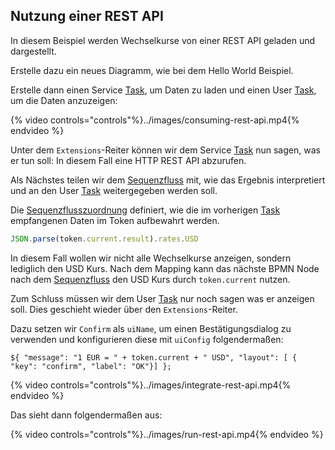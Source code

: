 ## Nutzung einer REST API

In diesem Beispiel werden Wechselkurse von einer REST API geladen und dargestellt.

Erstelle dazu ein neues Diagramm, wie bei dem Hello World Beispiel.

Erstelle dann einen Service [Task](../../anhang/Glossary.md), um Daten zu laden und einen User [Task](../../anhang/Glossary.md), um die Daten anzuzeigen:

{% video controls="controls"%}../images/consuming-rest-api.mp4{% endvideo %}

Unter dem `Extensions`-Reiter können wir dem Service [Task](../../anhang/Glossary.md) nun sagen, was er tun soll:
In diesem Fall eine HTTP REST API abzurufen.

Als Nächstes teilen wir dem [Sequenzfluss](../../anhang/Glossary.md) mit, wie das Ergebnis interpretiert und an den User [Task](../../anhang/Glossary.md) weitergegeben werden soll.

Die [Sequenzflusszuordnung](../../anhang/Glossary.md)  definiert, wie die im vorherigen [Task](../../anhang/Glossary.md) empfangenen Daten im Token aufbewahrt werden.

```javascript
JSON.parse(token.current.result).rates.USD 
```

In diesem Fall wollen wir nicht alle Wechselkurse anzeigen, sondern lediglich den USD Kurs. Nach dem Mapping kann das nächste BPMN Node nach dem [Sequenzfluss](../../anhang/Glossary.md) den USD Kurs durch `token.current` nutzen.

Zum Schluss müssen wir dem User [Task](../../anhang/Glossary.md) nur noch sagen was er anzeigen soll. Dies geschieht wieder über den `Extensions`-Reiter.

Dazu setzen wir `Confirm` als `uiName`, um einen Bestätigungsdialog zu verwenden und konfigurieren diese mit `uiConfig` folgendermaßen:

```
${ "message": "1 EUR = " + token.current + " USD", "layout": [ { "key": "confirm", "label": "OK"}] };
```

{% video controls="controls"%}../images/integrate-rest-api.mp4{% endvideo %}

Das sieht dann folgendermaßen aus:

{% video controls="controls"%}../images/run-rest-api.mp4{% endvideo %}
 